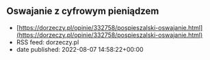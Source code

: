 ## Oswajanie z cyfrowym pieniądzem
 - [https://dorzeczy.pl/opinie/332758/pospieszalski-oswajanie.html](https://dorzeczy.pl/opinie/332758/pospieszalski-oswajanie.html)
 - RSS feed: dorzeczy.pl
 - date published: 2022-08-07 14:58:22+00:00



